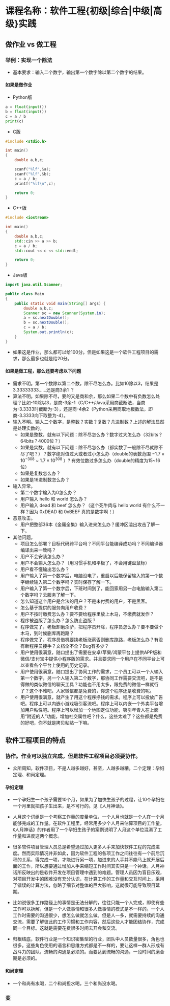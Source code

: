 # 课程名称：软件工程{初级|综合|中级|高级}实践

## 做作业 vs 做工程

### 举例：实现一个除法

- 基本要求：输入二个数字，输出第一个数字除以第二个数字的结果。

#### 如果是做作业

- Python版

```python
a = float(input())
b = float(input())
c = a / b
print(c)
```

- C版

```c
#include <stdio.h>

int main()
{
    double a,b,c;

    scanf("%lf",&a);
    scanf("%lf",&b);
    c = a / b;
    printf("%lf\n",c);

    return 0;
}

```

- C++版

```c++
#include <iostream>

int main()
{
    double a,b,c;
    std::cin >> a >> b;
    c = a / b;
    std::cout << c << std::endl;

    return 0;
}
```

- Java版

```java
import java.util.Scanner;

public class Main
{
	public static void main(String[] args) {
        double a,b,c;
        Scanner sc = new Scanner(System.in);
        a = sc.nextDouble();
        b = sc.nextDouble();
        c = a / b;
		System.out.println(c);
	}
}

```

- 如果这是作业，那么都可以给100分。但是如果这是一个软件工程项目的需求，那么最多也就是给20分。

#### 如果是做工程，那么还要考虑以下问题

- 需求不明。第一个数除以第二个数，除不尽怎么办。比如10除以3，结果是3.33333333……还是商3余1 ？
- 算法不明。如果除不尽，要的又是商和余，那么如果二个数中有负数怎么处理？比如-10除以3，是商-3余-1（C/C++/Java采用商截断法，当商为-3.3333时截断为-3），还是商-4余2（Python采用商取地板数法，即商-3.3333向下取整为-4）。
- 输入不明。输入二个数字，是整数？实数？复数？几进制数？上述的解法显然是处理实数的。
  - 如果是整数，就有以下问题：除不尽怎么办？数字过大怎么办（32bits？64bits？4000位？）
  - 如果是实数，就有以下问题：除不尽怎么办（都实数了一般除不尽就除不尽了吧？）？数字绝对值过大或者过小怎么办（double的表数范围 $-1.7 \times 10^{-308}$ ~ $1.7 \times 10^{308}$ ）? 有效位数过多怎么办（double的精度为15~16位）
  - 如果是复数怎么办？
  - 如果是16进制数怎么办？
- 输入异常。
  - 第二个数字输入为0怎么办？
  - 用户输入 hello 和 world 怎么办？
  - 用户输入 dead 和 beef 怎么办？（这个死牛肉与 hello world 有什么不一样？因为 0xDEAD 和 0xBEEF 真的是数字啊！）
- 恶意攻击。
  - 用户把整部36本《金庸全集》输入进来怎么办？缓冲区溢出攻击了解一下。
- 其他问题。
  - 项目怎么部署？目标代码跨平台吗？不同平台能编译成功吗？不同编译器编译出来一致吗？
  - 用户不会安装怎么办？
  - 用户不会输入怎么办？（用习惯手机和平板了，不会用键盘鼠标）
  - 用户看不懂输出怎么办？
  - 用户输入了第一个数字后，电脑没电了，重启以后能保留输入的第一个数字继续输入第二个数字吗？实时保存了解一下。
  - 用户输入了第一个数字后，下班时间到了，能回家用另一台电脑输入第二个数字吗？云服务了解一下。
  - 怎么知道这个用户是合法的用户？不是未付费的用户，不是黑客。
  - 怎么基于提供的服务向用户收费？
  - 用户不按时缴费怎么办？要不要给程序里放上木马，不缴费就发作？
  - 程序被盗版了怎么办？怎么防止盗版？
  - 程序做完了，老板卸磨杀驴，把程序员开除，程序员怎么办？要不要做个木马，到时候删库再跑路？
  - 程序做完了，程序员借机要挟老板涨薪否则删库跑路，老板怎么办？有没有新程序员接手？文档全不全？Bug有多少？
  - 用户使用很满意，随口提出了需要在安卓/苹果/鸿蒙平台上提供APP版和微信/支付宝中提供小程序版的需求。并且要求同一个用户在不同平台上可以查看各个平台上使用的历史记录。
  - 用户使用很满意，随口提出了协同工作的需求，二个员工可以一个人输入第一个数字，另一个人输入第二个数字，那协同工作需要交流吧，是不是得做的类似微信的聊天工具？功能也不用太多，跟免费的微信一样就行了？这个不难吧，人家微信都是免费的，你这个程序还是收费的呢。
  - 用户使用很满意，就产生了用这个程序挣钱的需求。程序上可以投放广告吧。程序上可以内嵌小游戏吸引客流吧。程序上可以内嵌一个外卖平台增加用户粘性吧。程序上可以增加一个地图定位功能，吸引年青人在上面用“附近的人”功能，增加社交属性吧？什么，这些太难了？这些都是免费的好吧，你不就是拷贝粘贴一下嘛。

## 软件工程项目的特点

### 协作。作业可以独立完成，但是软件工程项目必须要协作。

- 众所周知，软件项目，不是人越多越好，甚至，人越多越糟。二个定理：孕妇定理、和尚定理。

#### 孕妇定理

- 一个孕妇生一个孩子需要10个月，如果为了加快生孩子的过程，让10个孕妇在一个月里就把孩子生出来，是不可行的。见《人月神话》。

- 人月这个词组是一个考察工作量的度量单位，一个人月也就是一个人在一个月能够完成的工作量。在软件工程里，经常用多少个人月来估算项目的工作量。《人月神话》的作者用了一个孕妇生孩子的案例说明了人月这个单位混淆了工作量和进度这两个概念。

- 很多软件项目管理人员总是希望通过加入更多人手来加快软件工程的完成进度。然而实际情况并非如此，因为软件工程的各项工作之间往往有一个前后沉积的关系，得完成一项，才能进行另一项，加进来的人手并不能马上就开展后面的工作，所以想要通过增加人手来缩短工作时间其实只是一个神话。人月神话所反映出的是软件开发在项目管理中遇到的难题。管理人员因为盲目乐观，对项目开发中的困难没有充分认识，在计算工作的工作量和交互时间上，采用了错误的计算方法，忽略了细节对整体的巨大影响，这就很可能导致项目延期。

- 比如说很多工作路径上的事情是无法分解的，往往只能一个人完成，即使有些工作可以拆解，但是一个人做事情和很多人做事情的模式是不一样的。一个人工作时需要的沟通很少，想怎么做就怎么做。但是人一多，就需要持续的沟通交流，需要了解彼此的工作习惯和工作内容，然后这些人才能团结协作，完成同一个目标。这就是需要花费很多时间去开会和交流。

- 归根结底，软件行业是一个知识密集型的行业，团队中人员数量很多，角色也很多。这些角色使用的语言和思维方式都是不一样的，要让这样一群人形成有战斗力的团队，流畅的沟通是必须的。而要达到流畅的沟通，一段时间的磨合期是必须的。

#### 和尚定理

- 一个和尚有水喝，二个和尚担水喝，三个和尚没水喝。

### 变